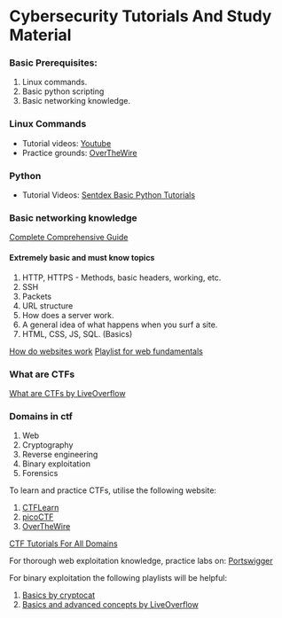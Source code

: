 # Cybersecurity Tutorials And Study Material


### Basic Prerequisites:
1. Linux commands.
2. Basic python scripting
3. Basic networking knowledge.



### Linux Commands
* Tutorial videos: [Youtube](https://www.youtube.com/watch?v=gd7BXuUQ91w)
* Practice grounds: [OverTheWire](https://overthewire.org/wargames/bandit/)

### Python
* Tutorial Videos: [Sentdex Basic Python Tutorials](https://www.youtube.com/watch?v=eXBD2bB9-RA&list=PLQVvvaa0QuDeAams7fkdcwOGBpGdHpXln)

### Basic networking knowledge
[Complete Comprehensive Guide](https://www.youtube.com/watch?v=qiQR5rTSshw&t=1s&pp=ygUQYmFzaWMgbmV0d29ya2luZw%3D%3D)

#### Extremely basic and must know topics
1. HTTP, HTTPS - Methods, basic headers, working, etc.
2. SSH
3. Packets
4. URL structure
5. How does a server work.
6. A general idea of what happens when you surf a site.
7. HTML, CSS, JS, SQL. (Basics)

[How do websites work](https://www.youtube.com/watch?v=hJHvdBlSxug)
[Playlist for web fundamentals](https://www.youtube.com/watch?v=eesqK59rhGA&list=PLSyLGd0D0b4RNjrUtbGAG1ejmEv1ZF5Ma)

### What are CTFs
[What are CTFs by LiveOverflow](https://www.youtube.com/watch?v=8ev9ZX9J45A)

### Domains in ctf
1. Web
2. Cryptography
3. Reverse engineering
4. Binary exploitation
5. Forensics

To learn and practice CTFs, utilise the following website:

1. [CTFLearn](https://ctflearn.com/)
2. [picoCTF](https://picoctf.org/)
3. [OverTheWire](https://overthewire.org/wargames/)

[CTF Tutorials For All Domains](https://www.youtube.com/watch?v=-PvKBido90I&list=PLmpHrYT9y1Lyjbpq6LPtKC8RUnSyaf0Te)

For thorough web exploitation knowledge, practice labs on:
[Portswigger](https://portswigger.net/web-security/learning-paths)

For binary exploitation the following playlists will be helpful:
1. [Basics by cryptocat](https://www.youtube.com/watch?v=wa3sMSdLyHw&list=PLHUKi1UlEgOIc07Rfk2Jgb5fZbxDPec94)
2. [Basics and advanced concepts by LiveOverflow](https://www.youtube.com/watch?v=iyAyN3GFM7A&list=PLhixgUqwRTjxglIswKp9mpkfPNfHkzyeN)


